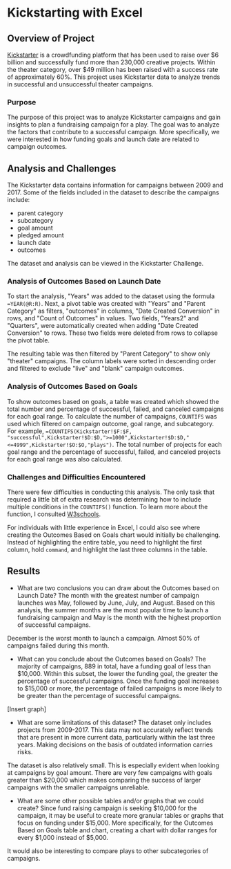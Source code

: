 # Kickstarting with Excel

## Overview of Project
[Kickstarter](https://www.kickstarter.com/?ref=ksr-redirect-kickstarter_today) is a crowdfunding platform that has been used to raise over $6 billion and successfully fund more than 230,000 creative projects. Within the theater category, over $49 million has been raised with a success rate of approximately 60%. This project uses Kickstarter data to analyze trends in successful and unsuccessful theater campaigns.

### Purpose
The purpose of this project was to analyze Kickstarter campaigns and gain insights to plan a fundraising campaign for a play. The goal was to analyze the factors that contribute to a successful campaign. More specifically, we were interested in how funding goals and launch date are related to campaign outcomes.

## Analysis and Challenges
The Kickstarter data contains information for campaigns between 2009 and 2017. Some of the fields included in the dataset to describe the campaigns include: 
* parent category
* subcategory
* goal amount
* pledged amount
* launch date
* outcomes

The dataset and analysis can be viewed in the Kickstarter Challenge.

### Analysis of Outcomes Based on Launch Date
To start the analysis, "Years" was added to the dataset using the formula `=YEAR(@R:R)`. Next, a pivot table was created with "Years" and "Parent Category" as filters, "outcomes" in columns, "Date Created Conversion" in rows, and "Count of Outcomes" in values. Two fields, "Years2" and "Quarters", were automatically created when adding "Date Created Conversion" to rows. These two fields were deleted from rows to collapse the pivot table.

The resulting table was then filtered by "Parent Category" to show only "theater" campaigns. The column labels were sorted in descending order and filtered to exclude "live" and "blank" campaign outcomes. 


### Analysis of Outcomes Based on Goals
To show outcomes based on goals, a table was created which showed the total number and percentage of successful, failed, and canceled campaigns for each goal range. To calculate the number of campaigns, `COUNTIFS` was used which filtered on campaign outcome, goal range, and subcategory. For example, `=COUNTIFS(Kickstarter!$F:$F, "successful",Kickstarter!$D:$D,">=1000",Kickstarter!$D:$D,"<=4999",Kickstarter!$O:$O,"plays")`. The total number of projects for each goal range and the percentage of successful, failed, and canceled projects for each goal range was also calculated.


### Challenges and Difficulties Encountered
There were few difficulties in conducting this analysis. The only task that required a little bit of extra research was determining how to include multiple conditions in the `COUNTIFS()` function. To learn more about the function, I consulted [W3schools](https://www.w3schools.com/excel/excel_countifs.php).

For individuals with little experience in Excel, I could also see where creating the Outcomes Based on Goals chart would initially be challenging. Instead of highlighting the entire table, you need to highlight the first column, hold `command`, and highlight the last three columns in the table.


## Results

- What are two conclusions you can draw about the Outcomes based on Launch Date?
The month with the greatest number of campaign launches was May, followed by June, July, and August. Based on this analysis, the summer months are the most popular time to launch a fundraising campaign and May is the month with the highest proportion of successful campaigns. 

December is the worst month to launch a campaign. Almost 50% of campaigns failed during this month. 


- What can you conclude about the Outcomes based on Goals?
The majority of campaigns, 889 in total, have a funding goal of less than $10,000. Within this subset, the lower the funding goal, the greater the percentage of successful campaigns. Once the funding goal increases to $15,000 or more, the percentage of failed campaigns is more likely to be greater than the percentage of successful campaigns. 

[Insert graph]


- What are some limitations of this dataset?
The dataset only includes projects from 2009-2017. This data may not accurately reflect trends that are present in more current data, particularly within the last three years. Making decisions on the basis of outdated information carries risks.

The dataset is also relatively small. This is especially evident when looking at campaigns by goal amount. There are very few campaigns with goals greater than $20,000 which makes comparing the success of larger campaigns with the smaller campaigns unreliable. 


- What are some other possible tables and/or graphs that we could create?
Since fund raising campaign is seeking $10,000 for the campaign, it may be useful to create more granular tables or graphs that focus on funding under $15,000. More specifically, for the Outcomes Based on Goals table and chart, creating a chart with dollar ranges for every $1,000 instead of $5,000. 

It would also be interesting to compare plays to other subcategories of campaigns. 
